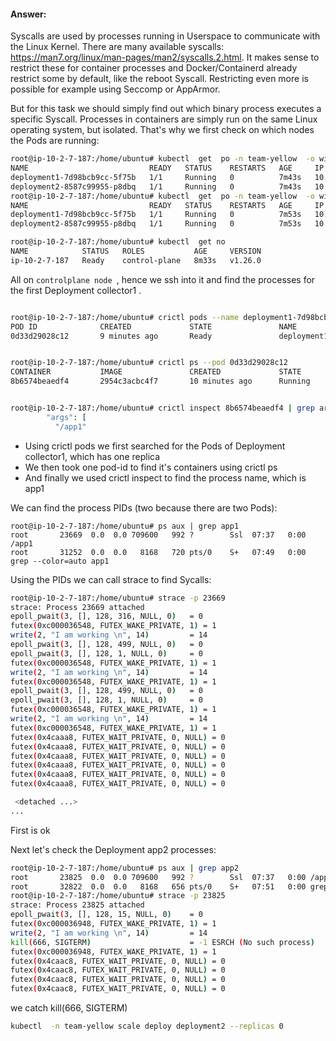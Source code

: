 
#### Answer:

Syscalls are used by processes running in Userspace to communicate with the Linux Kernel. There are many available syscalls: https://man7.org/linux/man-pages/man2/syscalls.2.html. It makes sense to restrict these for container processes and Docker/Containerd already restrict some by default, like the reboot Syscall. Restricting even more is possible for example using Seccomp or AppArmor.

But for this task we should simply find out which binary process executes a specific Syscall. Processes in containers are simply run on the same Linux operating system, but isolated. That's why we first check on which nodes the Pods are running:

```sh
root@ip-10-2-7-187:/home/ubuntu# kubectl  get  po -n team-yellow  -o wide
NAME                           READY   STATUS    RESTARTS   AGE     IP             NODE            NOMINATED NODE   RE                                                           ADINESS GATES
deployment1-7d98bcb9cc-5f75b   1/1     Running   0          7m43s   10.0.171.195   ip-10-2-7-187   <none>           <n                                                           one>
deployment2-8587c99955-p8dbq   1/1     Running   0          7m43s   10.0.171.197   ip-10-2-7-187   <none>           <n                                                           one>
root@ip-10-2-7-187:/home/ubuntu# kubectl  get  po -n team-yellow  -o wide
NAME                           READY   STATUS    RESTARTS   AGE     IP             NODE            NOMINATED NODE   READINESS GATES
deployment1-7d98bcb9cc-5f75b   1/1     Running   0          7m53s   10.0.171.195   ip-10-2-7-187   <none>           <none>
deployment2-8587c99955-p8dbq   1/1     Running   0          7m53s   10.0.171.197   ip-10-2-7-187   <none>           <none>

root@ip-10-2-7-187:/home/ubuntu# kubectl  get no
NAME            STATUS   ROLES           AGE     VERSION
ip-10-2-7-187   Ready    control-plane   8m33s   v1.26.0

```

All on `controlplane node `, hence we ssh into it and find the processes for the first Deployment collector1 .

```sh

root@ip-10-2-7-187:/home/ubuntu# crictl pods --name deployment1-7d98bcb9cc-5f75b
POD ID              CREATED             STATE               NAME                           NAMESPACE           ATTEMPT             RUNTIME
0d33d29028c12       9 minutes ago       Ready               deployment1-7d98bcb9cc-5f75b   team-yellow         1                   (default)


root@ip-10-2-7-187:/home/ubuntu# crictl ps --pod 0d33d29028c12
CONTAINER           IMAGE               CREATED             STATE               NAME                ATTEMPT             POD ID              POD
8b6574beaedf4       2954c3acbc4f7       10 minutes ago      Running             busybox             0                   0d33d29028c12       deployment1-7d98bcb9cc-5f75b


root@ip-10-2-7-187:/home/ubuntu# crictl inspect 8b6574beaedf4 | grep args -A1
        "args": [
          "/app1"

```

* Using crictl pods we first searched for the Pods of Deployment collector1, which has one replica
* We then took one pod-id to find it's containers using crictl ps
* And finally we used crictl inspect to find the process name, which is app1

We can find the process PIDs (two because there are two Pods):

```
root@ip-10-2-7-187:/home/ubuntu# ps aux | grep app1
root       23669  0.0  0.0 709600   992 ?        Ssl  07:37   0:00 /app1
root       31252  0.0  0.0   8168   720 pts/0    S+   07:49   0:00 grep --color=auto app1

```

Using the PIDs we can call strace to find Sycalls:

```sh
root@ip-10-2-7-187:/home/ubuntu# strace -p 23669
strace: Process 23669 attached
epoll_pwait(3, [], 128, 316, NULL, 0)   = 0
futex(0xc000036548, FUTEX_WAKE_PRIVATE, 1) = 1
write(2, "I am working \n", 14)         = 14
epoll_pwait(3, [], 128, 499, NULL, 0)   = 0
epoll_pwait(3, [], 128, 1, NULL, 0)     = 0
futex(0xc000036548, FUTEX_WAKE_PRIVATE, 1) = 1
write(2, "I am working \n", 14)         = 14
futex(0xc000036548, FUTEX_WAKE_PRIVATE, 1) = 1
epoll_pwait(3, [], 128, 499, NULL, 0)   = 0
epoll_pwait(3, [], 128, 1, NULL, 0)     = 0
futex(0xc000036548, FUTEX_WAKE_PRIVATE, 1) = 1
write(2, "I am working \n", 14)         = 14
futex(0xc000036548, FUTEX_WAKE_PRIVATE, 1) = 1
futex(0x4caaa8, FUTEX_WAIT_PRIVATE, 0, NULL) = 0
futex(0x4caaa8, FUTEX_WAIT_PRIVATE, 0, NULL) = 0
futex(0x4caaa8, FUTEX_WAIT_PRIVATE, 0, NULL) = 0
futex(0x4caaa8, FUTEX_WAIT_PRIVATE, 0, NULL) = 0
futex(0x4caaa8, FUTEX_WAIT_PRIVATE, 0, NULL) = 0
futex(0x4caaa8, FUTEX_WAIT_PRIVATE, 0, NULL) = 0

 <detached ...>
...
```

First  is ok

Next let's check the Deployment app2 processes:

```sh
root@ip-10-2-7-187:/home/ubuntu# ps aux | grep app2
root       23825  0.0  0.0 709600   992 ?        Ssl  07:37   0:00 /app2
root       32822  0.0  0.0   8168   656 pts/0    S+   07:51   0:00 grep --color=auto app2
root@ip-10-2-7-187:/home/ubuntu# strace -p 23825
strace: Process 23825 attached
epoll_pwait(3, [], 128, 15, NULL, 0)    = 0
futex(0xc000036948, FUTEX_WAKE_PRIVATE, 1) = 1
write(2, "I am working \n", 14)         = 14
kill(666, SIGTERM)                      = -1 ESRCH (No such process)
futex(0xc000036948, FUTEX_WAKE_PRIVATE, 1) = 1
futex(0x4caac8, FUTEX_WAIT_PRIVATE, 0, NULL) = 0
futex(0x4caac8, FUTEX_WAIT_PRIVATE, 0, NULL) = 0
futex(0x4caac8, FUTEX_WAIT_PRIVATE, 0, NULL) = 0
futex(0x4caac8, FUTEX_WAIT_PRIVATE, 0, NULL) = 0

```
we  catch  kill(666, SIGTERM)

```sh
kubectl  -n team-yellow scale deploy deployment2 --replicas 0
```
